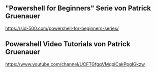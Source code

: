 ## "Powershell for Beginners" Serie von Patrick Gruenauer 

https://sid-500.com/powershell-for-beginners-series/

## Powershell Video Tutorials von Patrick Gruenauer

https://www.youtube.com/channel/UCFTGfgqVMqplCakPpgIGkzw
